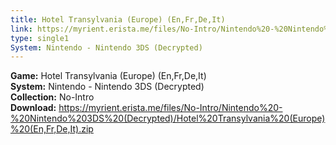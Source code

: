 ```yaml
---
title: Hotel Transylvania (Europe) (En,Fr,De,It)
link: https://myrient.erista.me/files/No-Intro/Nintendo%20-%20Nintendo%203DS%20(Decrypted)/Hotel%20Transylvania%20(Europe)%20(En,Fr,De,It).zip
type: single1
System: Nintendo - Nintendo 3DS (Decrypted)
---
```

<b>Game:</b> Hotel Transylvania (Europe) (En,Fr,De,It)<br>
<b>System:</b> Nintendo - Nintendo 3DS (Decrypted)<br>
<b>Collection:</b> No-Intro<br>
<b>Download:</b> https://myrient.erista.me/files/No-Intro/Nintendo%20-%20Nintendo%203DS%20(Decrypted)/Hotel%20Transylvania%20(Europe)%20(En,Fr,De,It).zip